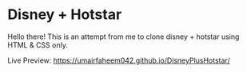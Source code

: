 # Disney + Hotstar
Hello there! This is an attempt from me to clone disney + hotstar using HTML &amp; CSS only.

Live Preview: 
https://umairfaheem042.github.io/DisneyPlusHotstar/
